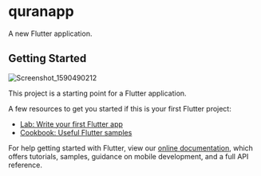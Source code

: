 # quranapp

A new Flutter application.

## Getting Started
![Screenshot_1590490212](https://user-images.githubusercontent.com/62434308/83364487-e2e5e200-a3a1-11ea-9129-18b12341a7a5.png)

This project is a starting point for a Flutter application.

A few resources to get you started if this is your first Flutter project:

- [Lab: Write your first Flutter app](https://flutter.dev/docs/get-started/codelab)
- [Cookbook: Useful Flutter samples](https://flutter.dev/docs/cookbook)

For help getting started with Flutter, view our
[online documentation](https://flutter.dev/docs), which offers tutorials,
samples, guidance on mobile development, and a full API reference.
